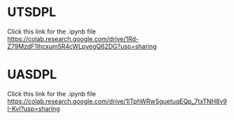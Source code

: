 # UTSDPL
Click this link for the .ipynb file https://colab.research.google.com/drive/1Rd-Z79MzdF1lhcxum5R4cWLpvegQ62DG?usp=sharing

# UASDPL
Click this link for the .ipynb file https://colab.research.google.com/drive/1lTphWRwSguetuqEQp_7txTNH8v9I-Kvl?usp=sharing
